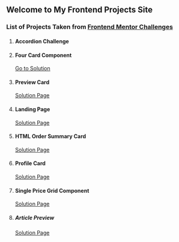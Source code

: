 ## Welcome to My Frontend Projects Site

### List of Projects Taken from [Frontend Mentor Challenges](https://www.frontendmentor.io/challenges)

1.  #### Accordion Challenge
    
    

2.  #### Four Card Component

    <a href="https://techanthere.github.io/four-card-component" target="_blank">Go to Solution</a>
    
3.  #### Preview Card

    [Solution Page](https://techanthere.github.io/preview-card)

4.  #### Landing Page 
  
    [Solution Page](https://techanthere.github.io/landing-page)

5.  #### HTML Order Summary Card

    [Solution Page](https://techanthere.github.io/html-order-summary-card)

6.  #### Profile Card

    [Solution Page](https://techanthere.github.io/profile-card)

7.  #### Single Price Grid Component

    [Solution Page](https://techanthere.github.io/single-price-grid-component)

8.  ##### Article Preview

    [Solution Page](https://techanthere.github.io/article-preview)
